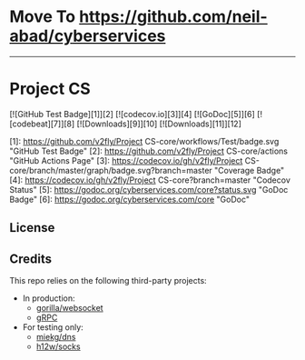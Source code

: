 # Move To https://github.com/neil-abad/cyberservices

***

# Project CS

[![GitHub Test Badge][1]][2] [![codecov.io][3]][4] [![GoDoc][5]][6] [![codebeat][7]][8] [![Downloads][9]][10] [![Downloads][11]][12]

[1]: https://github.com/v2fly/Project CS-core/workflows/Test/badge.svg "GitHub Test Badge"
[2]: https://github.com/v2fly/Project CS-core/actions "GitHub Actions Page"
[3]: https://codecov.io/gh/v2fly/Project CS-core/branch/master/graph/badge.svg?branch=master "Coverage Badge"
[4]: https://codecov.io/gh/v2fly/Project CS-core?branch=master "Codecov Status"
[5]: https://godoc.org/cyberservices.com/core?status.svg "GoDoc Badge"
[6]: https://godoc.org/cyberservices.com/core "GoDoc"



## License


## Credits

This repo relies on the following third-party projects:

- In production:
  - [gorilla/websocket](https://github.com/gorilla/websocket)
  - [gRPC](https://google.golang.org/grpc)
- For testing only:
  - [miekg/dns](https://github.com/miekg/dns)
  - [h12w/socks](https://github.com/h12w/socks)
